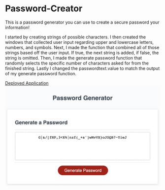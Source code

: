 # Password-Creator
This is a password generator you can use to create a secure password your information!

I started by creating strings of possible characters.
I then created the windows that collected user input regarding upper and lowercase letters, numbers, and symbols. 
Next, I made the function that combined all of those strings based off the user input. If true, the next string is added, if false, the string is omitted.
Then, I made the generate password function that randomly selects the specific number of characters asked for from the finished string.
Lastly I changed the passwordtext.value to match the output of my generate password function.

[Deployed Application](https://blakelikestoast.github.io/Password-Creator/)
![Web Page](Images/PasswordGenerator.png)
